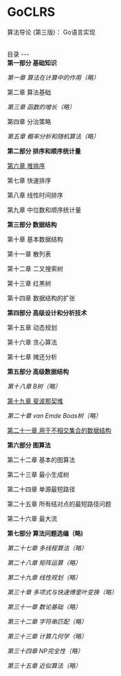 GoCLRS
======

算法导论 (第三版)： Go语言实现

<br>
目录
---
<br>
<strong>第一部分 基础知识</strong>

<em>第一章 算法在计算中的作用（略）</em>

第二章 算法基础

<em>第三章 函数的增长（略）</em>

第四章 分治策略

<em>第五章 概率分析和随机算法（略）</em>

<strong>第二部分 排序和顺序统计量</strong>

[第六章 堆排序](chs/ch06.md)

第七章 快速排序

第八章 线性时间排序

第九章 中位数和顺序统计量

<strong>第三部分 数据结构</strong>

第十章 基本数据结构

第十一章 散列表

第十二章 二叉搜索树

第十三章 红黑树

第十四章 数据结构的扩张

<strong>第四部分 高级设计和分析技术</strong>

第十五章 动态规划

第十六章 贪心算法

第十七章 摊还分析

<strong>第五部分 高级数据结构</strong>

<em>第十八章 B树（略）</em>

[第十九章 斐波那契堆](chs/ch19.md)

<em>第二十章 van Emde Boas树（略）</em>

[第二十一章 用于不相交集合的数据结构](chs/ch21.md)

<strong>第六部分 图算法</strong>

第二十二章 基本的图算法

第二十三章 最小生成树

第二十四章 单源最短路径

第二十五章 所有结对点的最短路径问题

第二十六章 最大流

<strong>第七部分 算法问题选编（略)</strong>

<em>第二十七章 多线程算法（略）

第二十八章 矩阵运算（略）

第二十九章 线性规划（略）

第三十章 多项式与快速傅里叶变换（略）

第三十一章 数论基础（略）

第三十二章 字符串匹配（略）

第三十三章 计算几何学（略）

第三十四章 NP完全性（略）

第三十五章 近似算法（略）</em>
